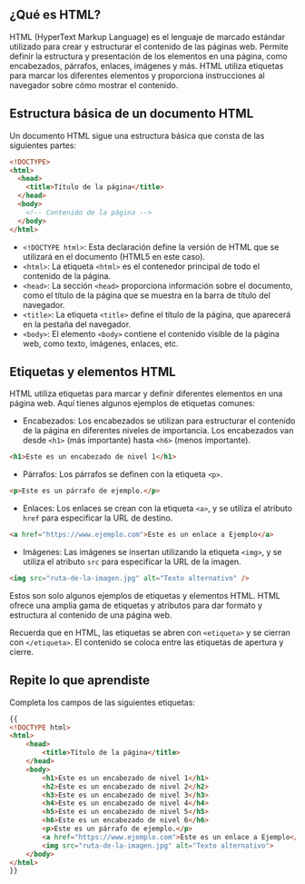 ## ¿Qué es HTML?

HTML (HyperText Markup Language) es el lenguaje de marcado estándar utilizado para crear y estructurar el contenido de las páginas web. Permite definir la estructura y presentación de los elementos en una página, como encabezados, párrafos, enlaces, imágenes y más. HTML utiliza etiquetas para marcar los diferentes elementos y proporciona instrucciones al navegador sobre cómo mostrar el contenido.

## Estructura básica de un documento HTML

Un documento HTML sigue una estructura básica que consta de las siguientes partes:

```html
<!DOCTYPE>
<html>
  <head>
    <title>Título de la página</title>
  </head>
  <body>
    <!-- Contenido de la página -->
  </body>
</html>
```

- `<!DOCTYPE html>`: Esta declaración define la versión de HTML que se utilizará en el documento (HTML5 en este caso).
- `<html>`: La etiqueta `<html>` es el contenedor principal de todo el contenido de la página.
- `<head>`: La sección `<head>` proporciona información sobre el documento, como el título de la página que se muestra en la barra de título del navegador.
- `<title>`: La etiqueta `<title>` define el título de la página, que aparecerá en la pestaña del navegador.
- `<body>`: El elemento `<body>` contiene el contenido visible de la página web, como texto, imágenes, enlaces, etc.

## Etiquetas y elementos HTML

HTML utiliza etiquetas para marcar y definir diferentes elementos en una página web. Aquí tienes algunos ejemplos de etiquetas comunes:

- Encabezados: Los encabezados se utilizan para estructurar el contenido de la página en diferentes niveles de importancia. Los encabezados van desde `<h1>` (más importante) hasta `<h6>` (menos importante).

```html
<h1>Este es un encabezado de nivel 1</h1>
```

- Párrafos: Los párrafos se definen con la etiqueta `<p>`.

```html
<p>Este es un párrafo de ejemplo.</p>
```

- Enlaces: Los enlaces se crean con la etiqueta `<a>`, y se utiliza el atributo `href` para especificar la URL de destino.

```html
<a href="https://www.ejemplo.com">Este es un enlace a Ejemplo</a>
```

- Imágenes: Las imágenes se insertan utilizando la etiqueta `<img>`, y se utiliza el atributo `src` para especificar la URL de la imagen.

```html
<img src="ruta-de-la-imagen.jpg" alt="Texto alternativo" />
```

Estos son solo algunos ejemplos de etiquetas y elementos HTML. HTML ofrece una amplia gama de etiquetas y atributos para dar formato y estructura al contenido de una página web.

Recuerda que en HTML, las etiquetas se abren con `<etiqueta>` y se cierran con `</etiqueta>`. El contenido se coloca entre las etiquetas de apertura y cierre.

## Repite lo que aprendiste

Completa los campos de las siguientes etiquetas:

```html
{{
<!DOCTYPE html>
<html>
    <head>
        <title>Título de la página</title>
    </head>
    <body>
        <h1>Este es un encabezado de nivel 1</h1>
        <h2>Este es un encabezado de nivel 2</h2>
        <h3>Este es un encabezado de nivel 3</h3>
        <h4>Este es un encabezado de nivel 4</h4>
        <h5>Este es un encabezado de nivel 5</h5>
        <h6>Este es un encabezado de nivel 6</h6>
        <p>Este es un párrafo de ejemplo.</p>
        <a href="https://www.ejemplo.com">Este es un enlace a Ejemplo</a>
        <img src="ruta-de-la-imagen.jpg" alt="Texto alternativo">
    </body>
</html>
}}
```
